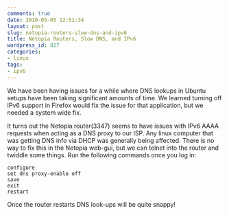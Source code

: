 ```yaml
---
comments: true
date: 2010-05-05 12:51:34
layout: post
slug: netopia-routers-slow-dns-and-ipv6
title: Netopia Routers, Slow DNS, and IPv6
wordpress_id: 827
categories:
- linux
tags:
- ipv6
---
```


We have been having issues for a while where DNS lookups in Ubuntu setups have been taking significant amounts of time. We learned turning off IPv6 support in Firefox would fix the issue for that application, but we needed a system wide fix. 

It turns out the Netopia router(3347) seems to have issues with IPv6 AAAA requests when acting as a DNS proxy to our ISP. Any linux computer that was getting DNS info via DHCP was generally being affected. There is no way to fix this in the Netopia web-gui, but we can telnet into the router and twiddle some things. Run the following commands once you log in:


    
    
    configure
    set dns proxy-enable off
    save
    exit
    restart
    



Once the router restarts DNS look-ups will be quite snappy!
